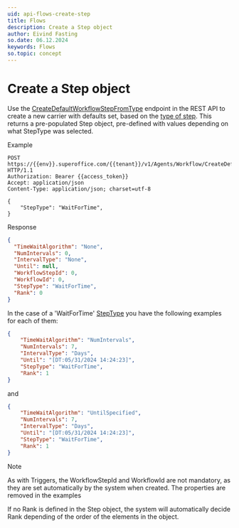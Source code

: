 ```yaml
---
uid: api-flows-create-step
title: Flows
description: Create a Step object
author: Eivind Fasting
so.date: 06.12.2024
keywords: Flows
so.topic: concept
---
```


# Create a Step object

Use the [CreateDefaultWorkflowStepFromType][1] endpoint in the REST API to create a new carrier with defaults set, based on the [type of step][2].
This returns a pre-populated Step object, pre-defined with values depending on what StepType was selected.

Example

```http
POST https://{{env}}.superoffice.com/{{tenant}}/v1/Agents/Workflow/CreateDefaultWorkflowStepFromType HTTP/1.1
Authorization: Bearer {{access_token}}
Accept: application/json
Content-Type: application/json; charset=utf-8

{
    "StepType": "WaitForTime",
}
```

Response

```json
{
  "TimeWaitAlgorithm": "None",
  "NumIntervals": 0,
  "IntervalType": "None",
  "Until": null,
  "WorkflowStepId": 0,
  "WorkflowId": 0,
  "StepType": "WaitForTime",
  "Rank": 0
}
```

In the case of a 'WaitForTime' [StepType][2] you have the following examples for each of them:

```json
{
    "TimeWaitAlgorithm": "NumIntervals",
    "NumIntervals": 7,
    "IntervalType": "Days",
    "Until": "[DT:05/31/2024 14:24:23]",
    "StepType": "WaitForTime",
    "Rank": 1
}
```

and

```json
{
    "TimeWaitAlgorithm": "UntilSpecified",
    "NumIntervals": 7,
    "IntervalType": "Days",
    "Until": "[DT:05/31/2024 14:24:23]",
    "StepType": "WaitForTime",
    "Rank": 1
}
```

> [!NOTE]
> As with Triggers, the WorkflowStepId and WorkflowId are not mandatory, as they are set automatically by the system when created. The properties are removed in the examples

If no Rank is defined in the Step object, the system will automatically decide Rank depending of the order of the elements in the object.

<!-- REFERENCE LINKS -->

[1]: ../../../reference/restful/agent/Workflow_Agent/v1WorkflowAgent_CreateDefaultWorkflowStepFromType.md
[2]: ../../../../database/tables/enums/workflowsteptype.md
